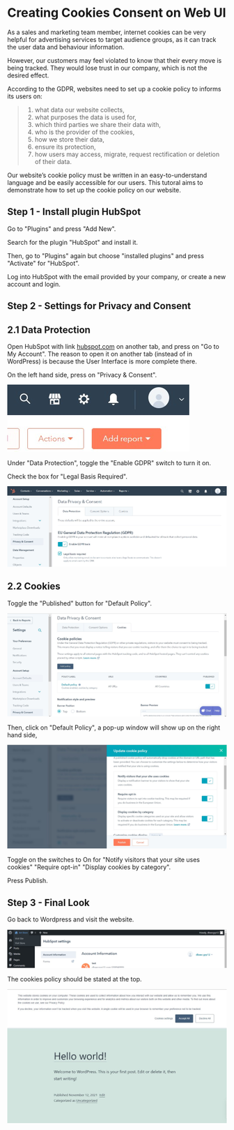 # Creating Cookies Consent on Web UI
As a sales and marketing team member, internet cookies can be very helpful for advertising services to target audience groups, as it can track the user data and behaviour information. 

However, our customers may feel violated to know that their every move is being tracked. They would lose trust in our company, which is not the desired effect.

According to the GDPR, websites need to set up a cookie policy to informs its users on:
>1) what data our website collects,
>2) what purposes the data is used for,
>3) which third parties we share their data with,
>4) who is the provider of the cookies,
>5) how we store their data,
>6) ensure its protection,
>7) how users may access, migrate, request rectification or deletion of their data. 

Our website’s cookie policy must be written in an easy-to-understand language and be easily accessible for our users. This tutoral aims to demonstrate how to set up the cookie policy on our website.

## Step 1 - Install plugin HubSpot
Go to "Plugins" and press "Add New".

Search for the plugin "HubSpot" and install it.

Then, go to "Plugins" again but choose "installed plugins" and press "Activate" for "HubSpot".

Log into HubSpot with the email provided by your company, or create a new account and login.

## Step 2 - Settings for Privacy and Consent
## 2.1 Data Protection
Open HubSpot with link [hubspot.com](hubspot.com) on another tab, and press on "Go to My Account". The reason to open it on another tab (instead of in WordPress) is because the User Interface is more complete there.

On the left hand side, press on "Privacy & Consent".

![image](./assets/ck_settings.jpg)

Under "Data Protection", toggle the "Enable GDPR" switch to turn it on. 

Check the box for "Legal Basis Required".

![image](./assets/data_protection.jpg)

## 2.2 Cookies
Toggle the "Published" button for "Default Policy".

![image](./assets/published.jpg)

Then, click on "Default Policy", a pop-up window will show up on the right hand side, 

![image](./assets/popup.jpg)

Toggle on the switches to On for "Notify visitors that your site uses cookies" "Require opt-in" "Display cookies by category".

Press Publish.

## Step 3 - Final Look
Go back to Wordpress and visit the website.

![image](./assets/visitstore.jpg)

The cookies policy should be stated at the top.

![image](./assets/cookies.jpg)
